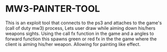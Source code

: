 # MW3-PAINTER-TOOL
This is an exploit tool that connects to the ps3 and attaches to the game's (call of duty mw3) process, Lets user draw while aiming down his/hers weapons sights. Using the call fx function in the game and a angles to forward function this spawns green or red fx in the the game where the client is aiming his/her weapon. Allowing for painting like effect.
